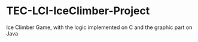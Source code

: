 # TEC-LCI-IceClimber-Project
Ice Climber Game, with the logic implemented on C and the graphic part on Java 

